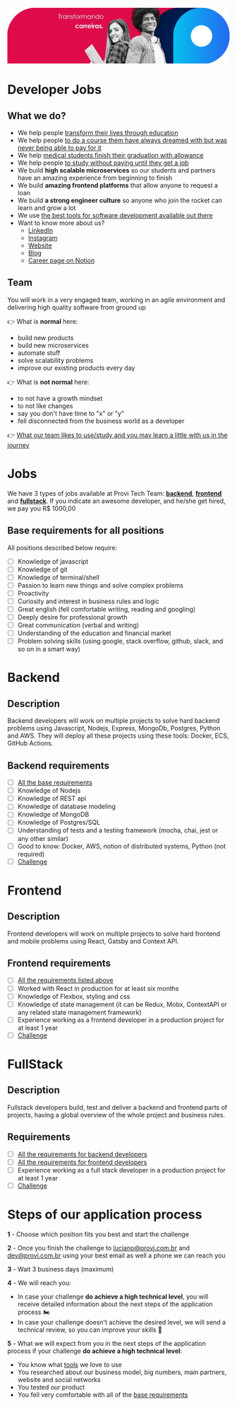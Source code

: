 ![Entria](./img/background.jpg)

# Developer Jobs

## What we do?

- We help
  people [transform their lives through education](https://forbes.com.br/forbes-tech/2020/07/fintech-e-plataforma-de-educacao-anunciam-programa-para-estudantes-de-medicina/)
- We help
  people [to do a course them have always dreamed with but was never being able to pay for it](https://6minutos.uol.com.br/minhas-financas/conheca-a-provi-a-fintech-que-analisa-sua-perspectiva-de-carreira-na-hora-de-emprestar/)
- We
  help [medical students finish their graduation with allowance](https://blog.provi.com.br/institucional/provi-fintech-acesso-a-educacao/)
- We help
  people [to study without paying until they get a job](https://medium.com/@avbaraldi/o-que-%C3%A9-income-share-agreement-isa-1539eb015267)
- We build **high scalable microservices** so our students and partners have an amazing experience from beginning to
  finish
- We build **amazing frontend platforms** that allow anyone to request a loan
- We build **a strong engineer culture** so anyone who join the rocket can learn and grow a lot
- We use [the best tools for software development available out there](./tools/tools.md)
- Want to know more about us?
    - [LinkedIn](https://www.linkedin.com/company/provi)
    - [Instagram](https://www.instagram.com/sejaprovi/?hl=pt)
    - [Website](https://provi.com.br/)
    - [Blog](https://blog.provi.com.br/)
    - [Career page on Notion](https://provi.com.br/carreiras)

## Team

You will work in a very engaged team, working in an agile environment and delivering high quality software from ground
up

👉 What is **normal** here:

- build new products
- build new microservices
- automate stuff
- solve scalability problems
- improve our existing products every day

👉 What is **not normal** here:

- to not have a growth mindset
- to not like changes
- say you don't have time to "x" or "y"
- fell disconnected from the business world as a developer

👉 [What our team likes to use/study and you may learn a little with us in the journey](./skills.md)

# Jobs

We have 3 types of jobs available at Provi Tech Team: [**backend**](#backend), [**frontend**](#frontend) and
[**fullstack**](#fullstack). If you indicate an awesome developer, and he/she get hired, we pay you R$ 1000,00

## Base requirements for all positions

All positions described below require:

- [ ] Knowledge of javascript
- [ ] Knowledge of git
- [ ] Knowledge of terminal/shell
- [ ] Passion to learn new things and solve complex problems
- [ ] Proactivity
- [ ] Curiosity and interest in business rules and logic
- [ ] Great english (fell comfortable writing, reading and googling)
- [ ] Deeply desire for professional growth
- [ ] Great communication (verbal and writing)
- [ ] Understanding of the education and financial market
- [ ] Problem solving skills (using google, stack overflow, github, slack, and so on in a smart way)

# Backend

## Description

Backend developers will work on multiple projects to solve hard backend problems using Javascript, Nodejs, Express,
MongoDb, Postgres, Python and AWS. They will deploy all these projects using these tools: Docker, ECS, GitHub Actions.

## Backend requirements

- [ ] [All the base requirements](#base-requirements-for-all-positions)
- [ ] Knowledge of Nodejs
- [ ] Knowledge of REST api
- [ ] Knowledge of database modeling
- [ ] Knowledge of MongoDB
- [ ] Knowledge of Postgres/SQL
- [ ] Understanding of tests and a testing framework (mocha, chai, jest or any other similar)
- [ ] Good to know: Docker, AWS, notion of distributed systems, Python (not required)
- [ ] [Challenge](./backend/challenge.md)

# Frontend

## Description

Frontend developers will work on multiple projects to solve hard frontend and mobile problems using React, Gatsby and
Context API.

## Frontend requirements

- [ ] [All the requirements listed above](#base-requirements-for-all-positions)
- [ ] Worked with React in production for at least six months
- [ ] Knowledge of Flexbox, styling and css
- [ ] Knowledge of state management (it can be Redux, Mobx, ContextAPI or any related state management framework)
- [ ] Experience working as a frontend developer in a production project for at least 1 year
- [ ] [Challenge](./frontend/challenge.md)

# FullStack

## Description

Fullstack developers build, test and deliver a backend and frontend parts of projects, having a global overview of the
whole project and business rules.

## Requirements

- [ ] [All the requirements for backend developers](#backend-requirements)
- [ ] [All the requirements for frontend developers](#frontend-requirements)
- [ ] Experience working as a full stack developer in a production project for at least 1 year
- [ ] [Challenge](./fullstack/challenge.md)

# Steps of our application process

**1** - Choose which position fits you best and start the challenge

**2** - Once you finish the challenge to luciano@provi.com.br and dev@provi.com.br using your best email as well a phone
we can reach you

**3** - Wait 3 business days (maximum)

**4** - We will reach you:

- In case your challenge **do achieve a high technical level**, you will receive detailed information about the next
  steps of the application process 🏍️
- In case your challenge doesn't achieve the desired level, we will send a technical review, so you can improve your
  skills 💪

**5** - What we will expect from you in the next steps of the application process if your challenge **do achieve a high
technical level**:

- You know what [tools](./tools/tools.md) we love to use
- You researched about our business model, big numbers, main partners, website and social networks
- You tested our product
- You fell very comfortable with all of the [base requirements](#base-requirements-for-all-positions)

